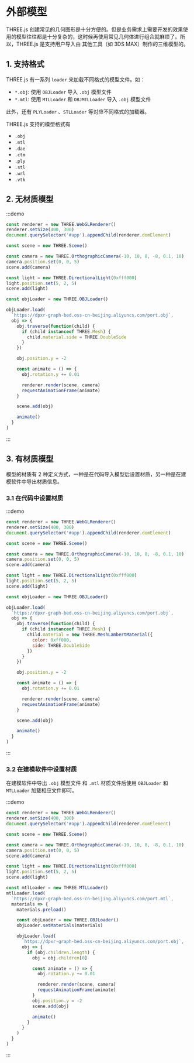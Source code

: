 # 外部模型

THREE.js 创建常见的几何图形是十分方便的。但是业务需求上需要开发的效果使用的模型往往都是十分复杂的，这时候再使用常见几何体进行组合就麻烦了。所以，THREE.js 是支持用户导入由 其他工具（如 3DS MAX）制作的三维模型的。

## 1. 支持格式

THREE.js 有一系列 `loader` 来加载不同格式的模型文件。如：

- `*.obj`: 使用 `OBJLoader` 导入 `.obj` 模型文件
- `*.mtl`: 使用 `MTLLoader` 和 `OBJMTLLoader` 导入 `.obj` 模型文件

此外，还有 `PLYLoader` 、`STLLoader` 等对应不同格式的加载器。

THREE.js 支持的模型格式有

- `.obj`
- `.mtl`
- `.dae`
- `.ctm`
- `.ply`
- `.stl`
- `.wrl`
- `.vtk`

## 2. 无材质模型

:::demo

```javascript
const renderer = new THREE.WebGLRenderer()
renderer.setSize(400, 300)
document.querySelector('#app').appendChild(renderer.domElement)

const scene = new THREE.Scene()

const camera = new THREE.OrthographicCamera(-10, 10, 8, -8, 0.1, 10)
camera.position.set(0, 0, 5)
scene.add(camera)

const light = new THREE.DirectionalLight(0xfff000)
light.position.set(5, 2, 5)
scene.add(light)

const objLoader = new THREE.OBJLoader()

objLoader.load(
  `https://dpxr-graph-bed.oss-cn-beijing.aliyuncs.com/port.obj`,
  obj => {
    obj.traverse(function(child) {
      if (child instanceof THREE.Mesh) {
        child.material.side = THREE.DoubleSide
      }
    })

    obj.position.y = -2

    const animate = () => {
      obj.rotation.y += 0.01

      renderer.render(scene, camera)
      requestAnimationFrame(animate)
    }

    scene.add(obj)

    animate()
  }
)
```

:::

## 3. 有材质模型

模型的材质有 2 种定义方式，一种是在代码导入模型后设置材质，另一种是在建模软件中导出材质信息。

### 3.1 在代码中设置材质

:::demo

```javascript
const renderer = new THREE.WebGLRenderer()
renderer.setSize(400, 300)
document.querySelector('#app').appendChild(renderer.domElement)

const scene = new THREE.Scene()

const camera = new THREE.OrthographicCamera(-10, 10, 8, -8, 0.1, 10)
camera.position.set(0, 0, 5)
scene.add(camera)

const light = new THREE.DirectionalLight(0xfff000)
light.position.set(5, 2, 5)
scene.add(light)

const objLoader = new THREE.OBJLoader()

objLoader.load(
  `https://dpxr-graph-bed.oss-cn-beijing.aliyuncs.com/port.obj`,
  obj => {
    obj.traverse(function(child) {
      if (child instanceof THREE.Mesh) {
        child.material = new THREE.MeshLambertMaterial({
          color: 0xff000,
          side: THREE.DoubleSide
        })
      }
    })

    obj.position.y = -2

    const animate = () => {
      obj.rotation.y += 0.01

      renderer.render(scene, camera)
      requestAnimationFrame(animate)
    }

    scene.add(obj)

    animate()
  }
)
```

:::

### 3.2 在建模软件中设置材质

在建模软件中导出 `.obj` 模型文件 和 `.mtl` 材质文件后使用 `OBJLoader` 和 `MTLLoader` 加载相应文件即可。

:::demo

```javascript
const renderer = new THREE.WebGLRenderer()
renderer.setSize(400, 300)
document.querySelector('#app').appendChild(renderer.domElement)

const scene = new THREE.Scene()

const camera = new THREE.OrthographicCamera(-10, 10, 8, -8, 0.1, 10)
camera.position.set(0, 0, 5)
scene.add(camera)

const light = new THREE.DirectionalLight(0xfff000)
light.position.set(5, 2, 5)
scene.add(light)

const mtlLoader = new THREE.MTLLoader()
mtlLoader.load(
  `https://dpxr-graph-bed.oss-cn-beijing.aliyuncs.com/port.mtl`,
  materials => {
    materials.preload()

    const objLoader = new THREE.OBJLoader()
    objLoader.setMaterials(materials)

    objLoader.load(
      `https://dpxr-graph-bed.oss-cn-beijing.aliyuncs.com/port.obj`,
      obj => {
        if (obj.children.length) {
          obj = obj.children[0]

          const animate = () => {
            obj.rotation.y += 0.01

            renderer.render(scene, camera)
            requestAnimationFrame(animate)
          }
          obj.position.y = -2
          scene.add(obj)

          animate()
        }
      }
    )
  }
)
```

:::
